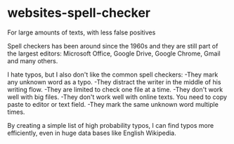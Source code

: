 # websites-spell-checker
For large amounts of texts, with less false positives

Spell checkers has been around since the 1960s and they are still part of the largest editors: Microsoft Office, Google Drive, Google Chrome, Gmail and many others.

I hate typos, but I also don't like the common spell checkers:
-They mark any unknown word as a typo. 
-They distract the writer in the middle of his writing flow. 
-They are limited to check one file at a time.
-They don't work well with big files.
-They don't work well with online texts. You need to copy paste to editor or text field.
-They mark the same unknown word multiple times.

By creating a simple list of high probability typos, I can find typos more efficiently, even in huge data bases like English Wikipedia.


